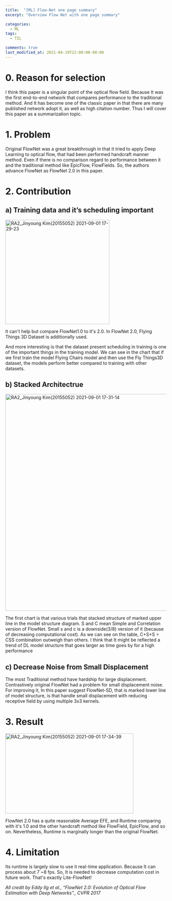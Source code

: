 ```yaml
---
title:  "[ML] Flow-Net one page summary"
excerpt: "Overview Flow Net with one page summary"

categories:
  - ML
tags:
  - TIL

comments: true
last_modified_at: 2021-04-19T22:00:00-00:00
---
```


# 0. Reason for selection

I think this paper is a singular point of the optical flow field. Because It was the first end-to-end network that compares performance to the traditional method. And It has become one of the classic paper in that there are many published network adopt it, as well as high citation number. Thus I will cover this paper as a summarization topic.



# 1. Problem

Original FlowNet was a great breakthrough in that it tried to apply Deep Learning to optical flow, that had been performed handcraft manner method. Even if there is no comparison regard to performance between it and the traditional method like EpicFlow, FlowFields. So, the authors advance FlowNet as FlowNet 2.0 in this paper.



# 2. Contribution

## a) Training data and it’s scheduling important

<img width="325" alt="RA2_Jinyoung Kim(20155052) 2021-09-01 17-29-23" src="https://user-images.githubusercontent.com/60743304/131638857-9f26fb64-8d79-4e91-98f7-4b8996b2e257.png">

It can't help but compare FlowNet1.0 to it's 2.0. In FlowNet 2.0, Flying Things 3D Dataset is additionally used.

And more interesting is that the dataset present scheduling in training is one of the important things in the training model. We can see in the chart that if we first train the model Flying Chairs model and then use the Fly Things3D dataset, the models perform better compared to training with other datasets.

## b) Stacked Architectrue

<img width="676" alt="RA2_Jinyoung Kim(20155052) 2021-09-01 17-31-14" src="https://user-images.githubusercontent.com/60743304/131639500-d251836d-a347-425e-bdbd-2834f7b5bd5f.png">

The first chart is that various trials that stacked structure of marked upper line in the model structure diagram. S and C mean Simple and Correlation version of FlowNet. Small s and c is a downside(3/8) version of it (because of decreasing computational cost). As we can see on the table, C+S+S = CSS combination outweigh than others. I think that It might be reflected a trend of DL model structure that goes larger as time goes by for a high performance

## c) Decrease Noise from Small Displacement

The most Traditional method have hardship for large displacement. Contrastively original FlowNet had a problem for small displacement noise. For improving it, In this paper suggest FlowNet-SD, that is marked lower line of model structure, is that handle small displacement with reducing receptive field by using multiple 3x3 kernels.



# 3. Result

<img width="400" height = "250" alt="RA2_Jinyoung Kim(20155052) 2021-09-01 17-34-39" src="https://user-images.githubusercontent.com/60743304/131639640-62831e3b-e864-4069-8c63-33a9f9316ee1.png">

FlowNet 2.0 has a quite reasonable Average EFE, and Runtime comparing with it's 1.0 and the other handcraft method like FlowField, EpicFlow, and so on. Nevertheless, Runtime is marginally longer than the original FlowNet.



# 4. Limitation

Its runtime is largely slow to use it real-time application. Because It can process about 7 ~8 fps. So, It is needed to decrease computation cost in future work. That's exactly Lite-FlowNet!





*All credit by Eddy Ilg et al., “FlowNet 2.0: Evolution of Optical Flow Estimation with Deep Networks”., CVPR 2017*
